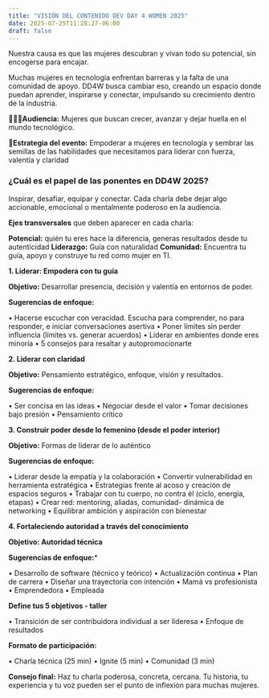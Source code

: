 ```yaml
---
title: "VISIÓN DEL CONTENIDO DEV DAY 4 WOMEN 2025"
date: 2025-07-25T11:28:27-06:00
draft: false
---
```


Nuestra causa es que las mujeres descubran y vivan todo su potencial, sin encogerse para encajar.

Muchas mujeres en tecnología enfrentan barreras y la falta de una comunidad de apoyo. DD4W busca cambiar eso, creando un espacio donde puedan aprender, inspirarse y conectar, impulsando su crecimiento dentro de la industria.

**👩🏻‍💻Audiencia:** Mujeres que buscan crecer, avanzar y dejar huella en el mundo tecnológico.

**🎯Estrategia del evento:** Empoderar a mujeres en tecnología y sembrar las semillas de las habilidades que necesitamos para liderar con fuerza, valentía  y claridad 

### ¿Cuál es el papel de las ponentes en DD4W 2025?

Inspirar, desafiar, equipar y conectar. Cada charla debe dejar algo accionable, emocional o mentalmente poderoso en la audiencia.

**Ejes transversales** que deben aparecer en cada charla:

**Potencial:** quién tu eres hace la diferencia, generas resultados desde tu autenticidad
**Liderazgo:** Guía con naturalidad
**Comunidad:** Encuentra tu guía, apoyo y construye tu red como mujer en TI. 

**1. Liderar: Empodera con tu guía**

**Objetivo:** Desarrollar presencia, decisión y valentía en entornos de poder.

**Sugerencias de enfoque:** 

• Hacerse escuchar con veracidad. Escucha para comprender, no para responder, e iniciar conversaciones asertiva
• Poner límites sin perder influencia (límites vs. generar acuerdos)
• Liderar en ambientes donde eres minoría
• 5 consejos para resaltar y autopromocionarte

**2. Liderar con claridad**

**Objetivo:** Pensamiento estratégico, enfoque, visión y resultados.

**Sugerencias de enfoque:**

• Ser concisa en las ideas
• Negociar desde el valor
• Tomar decisiones bajo presión
• Pensamiento crítico 

**3. Construir poder desde lo femenino (desde el poder interior)**

**Objetivo:** Formas de liderar de lo auténtico

**Sugerencias de enfoque:**

• Liderar desde la empatía y la colaboración
• Convertir vulnerabilidad en herramienta estratégica
• Estrategias frente al acoso y creación de espacios seguros
• Trabajar con tu cuerpo, no contra él (ciclo, energía, etapas)
• Crear red: mentoring, aliadas, comunidad- dinámica de networking
• Equilibrar ambición y  aspiración  con bienestar

**4. Fortaleciendo autoridad a través del conocimiento**

**Objetivo: Autoridad técnica**

**Sugerencias de enfoque:***

• Desarrollo de software (técnico y teórico)
• Actualización continua
• Plan de carrera
• Diseñar una trayectoria con intención
     • Mamá vs profesionista 
     • Emprendedora
     • Empleada

**Define tus 5 objetivos - taller**

• Transición de ser contribuidora individual a ser líderesa
• Enfoque de  resultados

**Formato de participación:**

• Charla técnica (25 min)
• Ignite (5 min)
• Comunidad (3 min)

**Consejo final:**
Haz tu charla poderosa, concreta, cercana. Tu historia, tu experiencia y tu voz pueden ser el punto de inflexión para muchas mujeres.